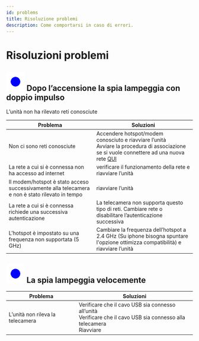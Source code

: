 ```yaml
---
id: problems
title: Risoluzione problemi
description: Come comportarsi in caso di errori.
---
```


# Risoluzioni problemi

## ![lampeggio_doppio](/img/blink2_400ms_50_1000ms.gif)   Dopo l’accensione la spia lampeggia con doppio impulso
L’unità non ha rilevato reti conosciute

| Problema                                                                                      | Soluzioni                                                                                                                                                          |
|-----------------------------------------------------------------------------------------------|--------------------------------------------------------------------------------------------------------------------------------------------------------------------|
| Non ci sono reti conosciute                                                                   | Accendere hotspot/modem conosciuto e riavviare l’unità<br/>Avviare la procedura di associazione se si vuole connettere ad una nuova rete [QUI](3_configuration.md) |
| La rete a cui si è connessa non ha accesso ad internet                                        | verificare il funzionamento della rete e riavviare l’unità                                                                                                         |
| Il modem/hotspot è stato acceso successivamente alla telecamera e non è stato rilevato in tempo | riavviare l’unità                                                                                                                                                  |
| La rete a cui si è connessa richiede una successiva autenticazione                            | La telecamera non supporta questo tipo di reti. Cambiare rete o disabilitare l’autenticazione successiva                                                           |
 | L'hotspot è impostato su una frequenza non supportata (5 GHz)                                 | Cambiare la frequenza dell’hotspot a 2.4 GHz (Su iphone bisogna spuntare l'opzione ottimizza compatibilità) e riavviare l’unità                                    |   

## ![lampeggio_rapido](/img/blink1_200ms_50_0ms.gif) La spia lampeggia velocemente

| Problema | Soluzioni                                                                                                                   |
|----------|-----------------------------------------------------------------------------------------------------------------------------|
|L’unità non rileva la telecamera | Verificare che il cavo USB sia connesso all’unità<br/>Verificare che il cavo USB sia connesso alla telecamera<br/>Riavviare |
